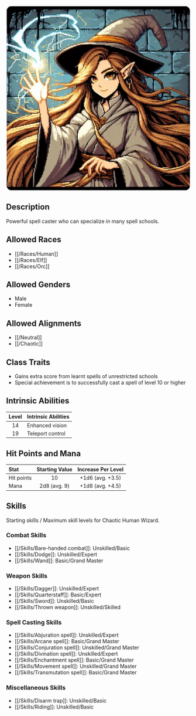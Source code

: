 ![Wizard](/uploads/Roles/Wizard/wizard.webp)

## Description

Powerful spell caster who can specialize in many spell schools.

## Allowed Races

- [[/Races/Human]]
- [[/Races/Elf]]
- [[/Races/Orc]]

## Allowed Genders

- Male
- Female

## Allowed Alignments

- [[/Neutral]]
- [[/Chaotic]]

## Class Traits

- Gains extra score from learnt spells of unrestricted schools
- Special achievement is to successfully cast a spell of level 10 or higher

## Intrinsic Abilities

| Level | Intrinsic Abilities |
| :---: | :--------- |
| 14 | Enhanced vision |
| 19 | Teleport control |

## Hit Points and Mana

| Stat | Starting Value | Increase Per Level |
| :--- | :------------: | :----------------: |
| Hit points | 10 | +1d6 (avg. +3.5) |
| Mana | 2d8 (avg. 9) | +1d8 (avg. +4.5) |

## Skills

Starting skills / Maximum skill levels for Chaotic Human Wizard. 

### Combat Skills 

- [[/Skills/Bare-handed combat]]: Unskilled/Basic 
- [[/Skills/Dodge]]: Unskilled/Expert
- [[/Skills/Wand]]: Basic/Grand Master

### Weapon Skills 

- [[/Skills/Dagger]]: Unskilled/Expert 
- [[/Skills/Quarterstaff]]: Basic/Expert 
- [[/Skills/Sword]]: Unskilled/Basic
- [[/Skills/Thrown weapon]]: Unskilled/Skilled 

### Spell Casting Skills 

- [[/Skills/Abjuration spell]]: Unskilled/Expert
- [[/Skills/Arcane spell]]: Basic/Grand Master
- [[/Skills/Conjuration spell]]: Unskilled/Grand Master
- [[/Skills/Divination spell]]: Unskilled/Expert
- [[/Skills/Enchantment spell]]: Basic/Grand Master
- [[/Skills/Movement spell]]: Unskilled/Grand Master
- [[/Skills/Transmutation spell]]: Basic/Grand Master

### Miscellaneous Skills

- [[/Skills/Disarm trap]]: Unskilled/Basic
- [[/Skills/Riding]]: Unskilled/Basic